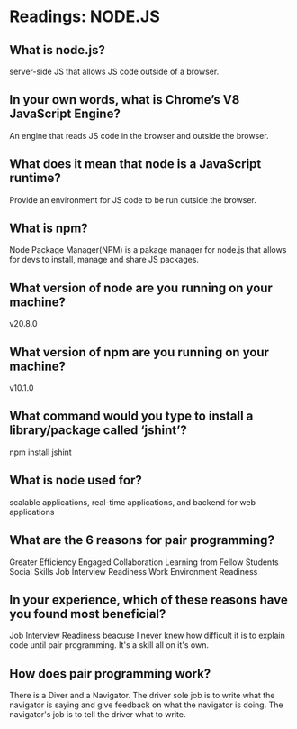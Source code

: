# Readings: NODE.JS

## What is node.js?

server-side JS that allows JS code outside of a browser.

## In your own words, what is Chrome’s V8 JavaScript Engine?

An engine that reads JS code in the browser and outside the browser.

## What does it mean that node is a JavaScript runtime?

Provide an environment for JS code to be run outside the browser.

## What is npm?

Node Package Manager(NPM) is a pakage manager for node.js that allows for devs to install, manage and share JS packages.

## What version of node are you running on your machine?

v20.8.0

## What version of npm are you running on your machine?

v10.1.0

## What command would you type to install a library/package called ‘jshint’?

npm install jshint

## What is node used for?

scalable applications, real-time applications, and backend for web applications

## What are the 6 reasons for pair programming?

Greater Efficiency
Engaged Collaboration
Learning from Fellow Students
Social Skills
Job Interview Readiness
Work Environment Readiness

## In your experience, which of these reasons have you found most beneficial?

Job Interview Readiness beacuse I never knew how difficult it is to explain code until pair programming. It's a skill all on it's own.

## How does pair programming work?

There is a Diver and a Navigator. 
The driver sole job is to write what the navigator is saying and give feedback on what the navigator is doing.
The navigator's job is to tell the driver what to write. 
